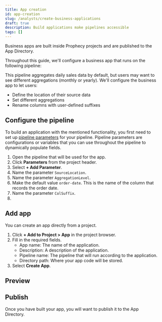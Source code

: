 ```yaml
---
title: App creation
id: app-creation
slug: /analysts/create-business-applications
draft: true
description: Build applications make pipelines accessible
tags: []
---
```


Business apps are built inside Prophecy projects and are published to the App Directory.

Throughout this guide, we'll configure a business app that runs on the following pipeline:

<!-- ![App pipeline](img/app-pipeline.png) -->

This pipeline aggregates daily sales data by default, but users may want to see different aggregations (monthly or yearly). We'll configure the business app to let users:

- Define the location of their source data
- Set different aggregations
- Rename columns with user-defined suffixes

## Configure the pipeline

To build an application with the mentioned functionality, you first need to set up [pipeline parameters](docs/analysts/development/pipelines/pipeline-params.md) for your pipeline. Pipeline parameters are configurations or variables that you can use throughout the pipeline to dynamically populate fields.

1. Open the pipeline that will be used for the app.
1. Click **Parameters** from the project header.
1. Select **+ Add Parameter**.
1. Name the parameter `SourceLocation`.
1. Name the parameter `AggregationLevel`.
1. Make the default value `order-date`. This is the name of the column that records the order date.
1. Name the parameter `ColSuffix`.
1.

## Add app

You can create an app directly from a project.

1. Click **+ Add to Project > App** in the project browser.
1. Fill in the required fields.
   - App name: The name of the application.
   - Description: A description of the application.
   - Pipeline name: The pipeline that will run according to the application.
   - Directory path: Where your app code will be stored.
1. Select **Create App**.

## Preview

## Publish

Once you have built your app, you will want to publish it to the App Directory.
